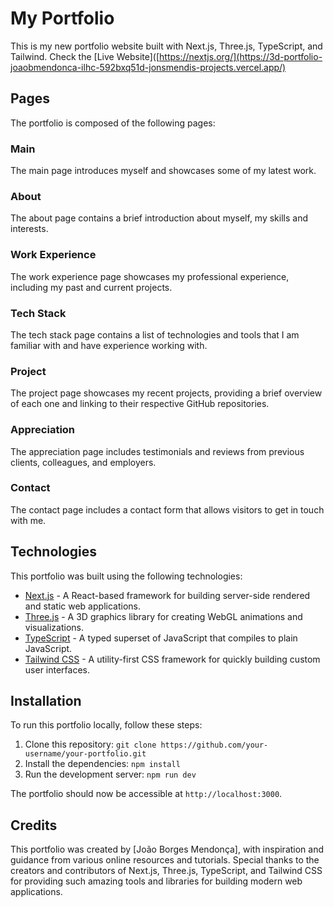 # My Portfolio

This is my new portfolio website built with Next.js, Three.js, TypeScript, and Tailwind. Check the [Live Website]([https://nextjs.org/](https://3d-portfolio-joaobmendonca-ilhc-592bxq51d-jonsmendis-projects.vercel.app/)

## Pages

The portfolio is composed of the following pages:

### Main

The main page introduces myself and showcases some of my latest work.

### About

The about page contains a brief introduction about myself, my skills and interests.

### Work Experience

The work experience page showcases my professional experience, including my past and current projects.

### Tech Stack

The tech stack page contains a list of technologies and tools that I am familiar with and have experience working with.

### Project

The project page showcases my recent projects, providing a brief overview of each one and linking to their respective GitHub repositories.

### Appreciation

The appreciation page includes testimonials and reviews from previous clients, colleagues, and employers.

### Contact

The contact page includes a contact form that allows visitors to get in touch with me.

## Technologies

This portfolio was built using the following technologies:

- [Next.js](https://nextjs.org/) - A React-based framework for building server-side rendered and static web applications.
- [Three.js](https://threejs.org/) - A 3D graphics library for creating WebGL animations and visualizations.
- [TypeScript](https://www.typescriptlang.org/) - A typed superset of JavaScript that compiles to plain JavaScript.
- [Tailwind CSS](https://tailwindcss.com/) - A utility-first CSS framework for quickly building custom user interfaces.

## Installation

To run this portfolio locally, follow these steps:

1. Clone this repository: `git clone https://github.com/your-username/your-portfolio.git`
2. Install the dependencies: `npm install`
3. Run the development server: `npm run dev`

The portfolio should now be accessible at `http://localhost:3000`.

## Credits

This portfolio was created by [João Borges Mendonça], with inspiration and guidance from various online resources and tutorials. Special thanks to the creators and contributors of Next.js, Three.js, TypeScript, and Tailwind CSS for providing such amazing tools and libraries for building modern web applications.
